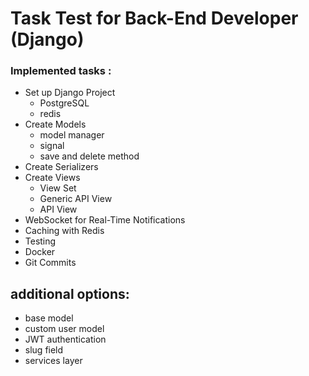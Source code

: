 # Task Test for Back-End Developer (Django)


### Implemented tasks :
- Set up Django Project
  - PostgreSQL
  - redis
- Create Models
  - model manager
  - signal
  - save and delete method
- Create Serializers
- Create Views
  - View Set
  - Generic API View
  - API View
- WebSocket for Real-Time Notifications
- Caching with Redis
- Testing
- Docker
- Git Commits


## additional options:
- base model
- custom user model
- JWT authentication
- slug field
- services layer

